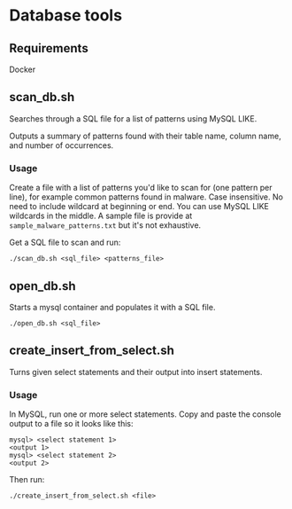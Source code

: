 # Database tools

## Requirements
Docker

## scan_db.sh

Searches through a SQL file for a list of patterns using MySQL LIKE.

Outputs a summary of patterns found with their table name, column name, and number of occurrences.

### Usage

Create a file with a list of patterns you'd like to scan for (one pattern per line), for example common patterns found in malware. Case insensitive. No need to include wildcard at beginning or end. You can use MySQL LIKE wildcards in the middle. A sample file is provide at `sample_malware_patterns.txt` but it's not exhaustive.

Get a SQL file to scan and run:
```
./scan_db.sh <sql_file> <patterns_file>
```

## open_db.sh

Starts a mysql container and populates it with a SQL file.
```
./open_db.sh <sql_file>
```

## create_insert_from_select.sh

Turns given select statements and their output into insert statements.

### Usage

In MySQL, run one or more select statements. Copy and paste the console output to a file so it looks like this:
```
mysql> <select statement 1>
<output 1>
mysql> <select statement 2>
<output 2>
```

Then run:
```
./create_insert_from_select.sh <file>
```
